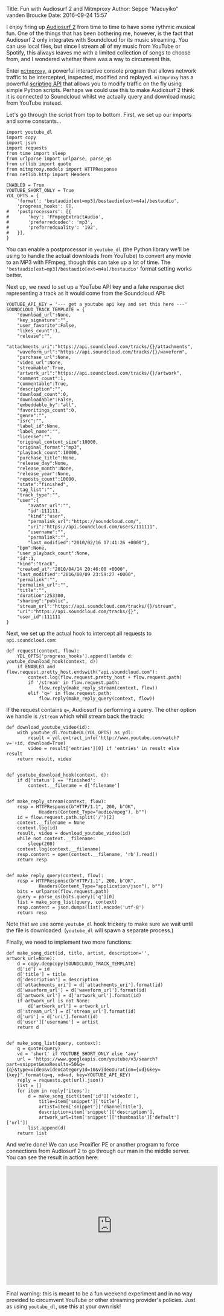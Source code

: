 Title: Fun with Audiosurf 2 and Mitmproxy
Author: Seppe "Macuyiko" vanden Broucke
Date: 2016-09-24 15:57

I enjoy firing up [Audiosurf 2](http://audiosurf2.com/) from time to time to have some rythmic musical fun. One of the things that has been bothering me, however, is the fact that Audiosurf 2 only integrates with Soundcloud for its music streaming. You can use local files, but since I stream all of my music from YouTube or Spotify, this always leaves me with a limited collection of songs to choose from, and I wondered whether there was a way to circumvent this.

Enter [`mitmproxy`](https://mitmproxy.org/), a powerful interactive console program that allows network traffic to be intercepted, inspected, modified and replayed. `mitmproxy` has a powerful [scripting API](http://docs.mitmproxy.org/en/stable/scripting/inlinescripts.html) that allows you to modify traffic on the fly using simple Python scripts. Perhaps we could use this to make Audiosurf 2 think it is connected to Soundcloud whilst we actually query and download music from YouTube instead.

Let's go through the script from top to bottom. First, we set up our imports and some constants...

	import youtube_dl
	import copy
	import json
	import requests
	from time import sleep
	from urlparse import urlparse, parse_qs
	from urllib import quote
	from mitmproxy.models import HTTPResponse
	from netlib.http import Headers

	ENABLED = True
	YOUTUBE_SHORT_ONLY = True
	YDL_OPTS = {
		'format': 'bestaudio[ext=mp3]/bestaudio[ext=m4a]/bestaudio',
		'progress_hooks': [],
	#	'postprocessors': [{
	#		'key': 'FFmpegExtractAudio',
	#		'preferredcodec': 'mp3',
	#		'preferredquality': '192',
	#	}],
	}

You can enable a postprocessor in `youtube_dl` (the Python library we'll be using to handle the actual downloads from YouTube) to convert any movie to an MP3 with FFmpeg, though this can take up a lot of time. The `'bestaudio[ext=mp3]/bestaudio[ext=m4a]/bestaudio'` format setting works better.

Next up, we need to set up a YouTube API key and a fake response dict representing a track as it would come from the Soundcloud API:

	YOUTUBE_API_KEY = '--- get a youtube api key and set this here ---'
	SOUNDCLOUD_TRACK_TEMPLATE = {
		"download_url":None,
		"key_signature":"",
		"user_favorite":False,
		"likes_count":1,
		"release":"",
		"attachments_uri":"https://api.soundcloud.com/tracks/{}/attachments",
		"waveform_url":"https://api.soundcloud.com/tracks/{}/waveform",
		"purchase_url":None,
		"video_url":None,
		"streamable":True,
		"artwork_url":"https://api.soundcloud.com/tracks/{}/artwork",
		"comment_count":1,
		"commentable":True,
		"description":"",
		"download_count":0,
		"downloadable":False,
		"embeddable_by":"all",
		"favoritings_count":0,
		"genre":"",
		"isrc":"",
		"label_id":None,
		"label_name":"",
		"license":"",
		"original_content_size":10000,
		"original_format":"mp3",
		"playback_count":10000,
		"purchase_title":None,
		"release_day":None,
		"release_month":None,
		"release_year":None,
		"reposts_count":10000,
		"state":"finished",
		"tag_list":"",
		"track_type":"",
		"user":{
			"avatar_url":"",
			"id":111111,
			"kind":"user",
			"permalink_url":"https://soundcloud.com/",
			"uri":"https://api.soundcloud.com/users/111111",
			"username":"",
			"permalink":"",
			"last_modified":"2010/02/16 17:41:26 +0000"},
		"bpm":None,
		"user_playback_count":None,
		"id":1,
		"kind":"track",
		"created_at":"2010/04/14 20:46:00 +0000",
		"last_modified":"2016/08/09 23:59:27 +0000",
		"permalink":"",
		"permalink_url":"",
		"title":"",
		"duration":253300,
		"sharing":"public",
		"stream_url":"https://api.soundcloud.com/tracks/{}/stream",
		"uri":"https://api.soundcloud.com/tracks/{}",
		"user_id":111111
	}

Next, we set up the actual hook to intercept all requests to `api.soundcloud.com`:

	def request(context, flow):
		YDL_OPTS['progress_hooks'].append(lambda d: youtube_download_hook(context, d))
		if ENABLED and flow.request.pretty_host.endswith("api.soundcloud.com"):
			context.log(flow.request.pretty_host + flow.request.path)
			if '/stream' in flow.request.path:
				flow.reply(make_reply_stream(context, flow))
			elif 'q=' in flow.request.path:
				flow.reply(make_reply_query(context, flow))

If the request contains `q=`, Audiosurf is performing a query. The other option we handle is `/stream` which whill stream back the track:

	def download_youtube_video(id):
		with youtube_dl.YoutubeDL(YDL_OPTS) as ydl:
			result = ydl.extract_info('http://www.youtube.com/watch?v='+id, download=True)
			video = result['entries'][0] if 'entries' in result else result
		return result, video


	def youtube_download_hook(context, d):
		if d['status'] == 'finished':
			context.__filename = d['filename']


	def make_reply_stream(context, flow):
		resp = HTTPResponse(b"HTTP/1.1", 200, b"OK", 
				Headers(Content_Type="audio/mpeg"), b"")
		id = flow.request.path.split('/')[2]
		context.__filename = None
		context.log(id)
		result, video = download_youtube_video(id)
		while not context.__filename:
			sleep(200)
		context.log(context.__filename)
		resp.content = open(context.__filename, 'rb').read()
		return resp


	def make_reply_query(context, flow):
		resp = HTTPResponse(b"HTTP/1.1", 200, b"OK",
				Headers(Content_Type="application/json"), b"")
		bits = urlparse(flow.request.path)
		query = parse_qs(bits.query)['q'][0]
		list = make_song_list(query, context)
		resp.content = json.dumps(list).encode('utf-8')
		return resp

Note that we use some `youtube_dl` hook trickery to make sure we wait until the file is downloaded. (`youtube_dl` will spawn a separate process.)

Finally, we need to implement two more functions:


	def make_song_dict(id, title, artist, description='', artwork_url=None):
		d = copy.deepcopy(SOUNDCLOUD_TRACK_TEMPLATE)
		d['id'] = id
		d['title'] = title
		d['description'] = description
		d['attachments_uri'] = d['attachments_uri'].format(id)
		d['waveform_url'] = d['waveform_url'].format(id)
		d['artwork_url'] = d['artwork_url'].format(id)
		if artwork_url is not None:
			d['artwork_url'] = artwork_url
		d['stream_url'] = d['stream_url'].format(id)
		d['uri'] = d['uri'].format(id)
		d['user']['username'] = artist
		return d


	def make_song_list(query, context):
		q = quote(query)
		vd = 'short' if YOUTUBE_SHORT_ONLY else 'any'
		url = 'https://www.googleapis.com/youtube/v3/search?part=snippet&maxResults=50&q={q}&type=video&videoCategoryId=10&videoDuration={vd}&key={key}'.format(q=q, vd=vd, key=YOUTUBE_API_KEY)
		reply = requests.get(url).json()
		list = []
		for item in reply['items']:
			d = make_song_dict(item['id']['videoId'],
				title=item['snippet']['title'],
				artist=item['snippet']['channelTitle'],
				description=item['snippet']['description'],
				artwork_url=item['snippet']['thumbnails']['default']['url'])
			list.append(d)
		return list

And we're done! We can use Proxifier PE or another program to force connections from Audiosurf 2 to go through our man in the middle server. You can see the result in action here:

<iframe width="560" height="315" src="https://www.youtube.com/embed/K3LDeERn9Jw" frameborder="0" allowfullscreen></iframe>

Final warning: this is meant to be a fun weekend experiment and in no way provided to circumvent YouTube or other streaming provider's policies. Just as using `youtube_dl`, use this at your own risk!
